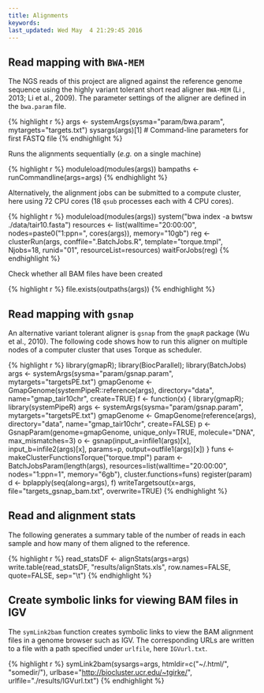```yaml
---
title: Alignments
keywords: 
last_updated: Wed May  4 21:29:45 2016
---
```


## Read mapping with `BWA-MEM` 

The NGS reads of this project are aligned against the reference genome
sequence using the highly variant tolerant short read aligner `BWA-MEM`
(Li , 2013; Li et al., 2009). The parameter settings of the aligner are
defined in the `bwa.param` file.


{% highlight r %}
args <- systemArgs(sysma="param/bwa.param", mytargets="targets.txt")
sysargs(args)[1] # Command-line parameters for first FASTQ file
{% endhighlight %}


Runs the alignments sequentially (_e.g._ on a single machine)


{% highlight r %}
moduleload(modules(args))
bampaths <- runCommandline(args=args)
{% endhighlight %}

Alternatively, the alignment jobs can be submitted to a compute cluster,
here using 72 CPU cores (18 `qsub` processes each with 4 CPU cores).


{% highlight r %}
moduleload(modules(args))
system("bwa index -a bwtsw ./data/tair10.fasta")
resources <- list(walltime="20:00:00", nodes=paste0("1:ppn=", cores(args)), memory="10gb")
reg <- clusterRun(args, conffile=".BatchJobs.R", template="torque.tmpl", Njobs=18, runid="01", 
                  resourceList=resources)
waitForJobs(reg)
{% endhighlight %}

Check whether all BAM files have been created


{% highlight r %}
file.exists(outpaths(args))
{% endhighlight %}

## Read mapping with `gsnap` 

An alternative variant tolerant aligner is `gsnap` from the `gmapR` package
(Wu et al., 2010). The following code shows how to run this aligner on
multiple nodes of a computer cluster that uses Torque as scheduler.


{% highlight r %}
library(gmapR); library(BiocParallel); library(BatchJobs)
args <- systemArgs(sysma="param/gsnap.param", mytargets="targetsPE.txt")
gmapGenome <- GmapGenome(systemPipeR::reference(args), directory="data", name="gmap_tair10chr", create=TRUE)
f <- function(x) {
    library(gmapR); library(systemPipeR)
    args <- systemArgs(sysma="param/gsnap.param", mytargets="targetsPE.txt")
    gmapGenome <- GmapGenome(reference(args), directory="data", name="gmap_tair10chr", create=FALSE)
    p <- GsnapParam(genome=gmapGenome, unique_only=TRUE, molecule="DNA", max_mismatches=3)
    o <- gsnap(input_a=infile1(args)[x], input_b=infile2(args)[x], params=p, output=outfile1(args)[x])
}
funs <- makeClusterFunctionsTorque("torque.tmpl")
param <- BatchJobsParam(length(args), resources=list(walltime="20:00:00", nodes="1:ppn=1", memory="6gb"), cluster.functions=funs)
register(param)
d <- bplapply(seq(along=args), f)
writeTargetsout(x=args, file="targets_gsnap_bam.txt", overwrite=TRUE)
{% endhighlight %}


## Read and alignment stats

The following generates a summary table of the number of reads in each
sample and how many of them aligned to the reference.


{% highlight r %}
read_statsDF <- alignStats(args=args) 
write.table(read_statsDF, "results/alignStats.xls", row.names=FALSE, quote=FALSE, sep="\t")
{% endhighlight %}


## Create symbolic links for viewing BAM files in IGV

The `symLink2bam` function creates symbolic links to view the BAM alignment files in a
genome browser such as IGV. The corresponding URLs are written to a file
with a path specified under `urlfile`, here `IGVurl.txt`.


{% highlight r %}
symLink2bam(sysargs=args, htmldir=c("~/.html/", "somedir/"), 
            urlbase="http://biocluster.ucr.edu/~tgirke/", 
            urlfile="./results/IGVurl.txt")
{% endhighlight %}



